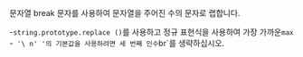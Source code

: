 문자열 break 문자를 사용하여 문자열을 주어진 수의 문자로 랩합니다.

-`string.prototype.replace ()`를 사용하고 정규 표현식을 사용하여 가장 가까운`max`
-` '\ n' '의 기본값을 사용하려면 세 번째 인수`br`를 생략하십시오.